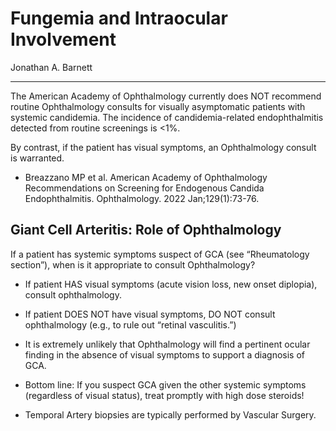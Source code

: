 # Fungemia and Intraocular Involvement

Jonathan A. Barnett

---

The American Academy of Ophthalmology currently does NOT recommend
routine Ophthalmology consults for visually asymptomatic patients with
systemic candidemia. The incidence of candidemia-related endophthalmitis
detected from routine screenings is <1%.

By contrast, if the patient has visual symptoms, an Ophthalmology
consult is warranted.

- Breazzano MP et al. American Academy of Ophthalmology
    Recommendations on Screening for Endogenous Candida Endophthalmitis.
    Ophthalmology. 2022 Jan;129(1):73-76.

## Giant Cell Arteritis: Role of Ophthalmology

If a patient has systemic symptoms suspect of GCA (see “Rheumatology
section”), when is it appropriate to consult Ophthalmology?

- If patient HAS visual symptoms (acute vision loss, new onset
    diplopia), consult ophthalmology.

- If patient DOES NOT have visual symptoms, DO NOT consult
    ophthalmology (e.g., to rule out “retinal vasculitis.”)

- It is extremely unlikely that Ophthalmology will find a pertinent
    ocular finding in the absence of visual symptoms to support a
    diagnosis of GCA.

- Bottom line: If you suspect GCA given the other systemic symptoms
    (regardless of visual status), treat promptly with high dose
    steroids!

- Temporal Artery biopsies are typically performed by Vascular
    Surgery.
